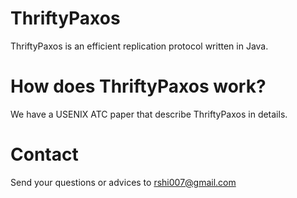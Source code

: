 # ThriftyPaxos
ThriftyPaxos is an efficient replication protocol written in Java.

# How does ThriftyPaxos work?
We have a USENIX ATC paper that describe ThriftyPaxos in details.

# Contact
Send your questions or advices to rshi007@gmail.com
